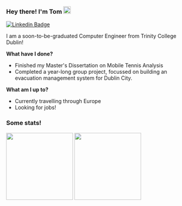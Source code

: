 ### Hey there! I'm Tom <img src="https://media.giphy.com/media/hvRJCLFzcasrR4ia7z/giphy.gif" width="20px">

[![Linkedin Badge](https://img.shields.io/badge/-LinkedIn-0e76a8?style=flat-square&logo=Linkedin&logoColor=white)](https://www.linkedin.com/in/tom-mulligan)

I am a soon-to-be-graduated Computer Engineer from Trinity College Dublin!

**What have I done?**
- Finished my Master's Dissertation on Mobile Tennis Analysis
- Completed a year-long group project, focussed on building an evacuation management system for Dublin City.

**What am I up to?**
- Currently travelling through Europe 
- Looking for jobs!


### Some stats! ###
<img height="180em" src="https://github-readme-stats.vercel.app/api?username=tmulligan98&show_icons=true&hide_border=true&&count_private=true&include_all_commits=true" />
<img height="180em" src="https://github-readme-stats.vercel.app/api/top-langs/?username=tmulligan98&show_icons=true&hide_border=true&layout=compact&langs_count=8"/>
